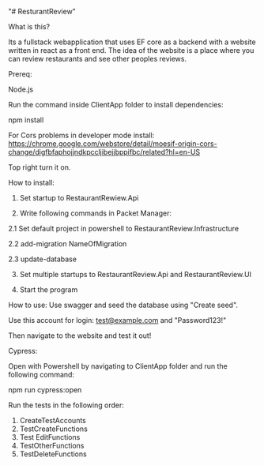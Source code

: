 "# ResturantReview" 

What is this?

Its a fullstack webapplication that uses EF core as a backend with a website written in react as a front end.
The idea of the website is a place where you can review restaurants and see other peoples reviews.

Prereq:

Node.js 

Run the command inside ClientApp folder to install dependencies:

npm install 

For Cors problems in developer mode install:
https://chrome.google.com/webstore/detail/moesif-origin-cors-change/digfbfaphojjndkpccljibejjbppifbc/related?hl=en-US


Top right turn it on.

How to install:

1. Set startup to RestaurantRewiew.Api

2. Write following commands in Packet Manager:

  2.1 Set default project in powershell to RestaurantReview.Infrastructure
  
  2.2 add-migration NameOfMigration 
  
  2.3 update-database
  
3. Set multiple startups to RestaurantReview.Api and RestaurantReview.UI

4. Start the program

How to use:
Use swagger and seed the database using "Create seed".

Use this account for login: test@example.com and "Password123!"

Then navigate to the website and test it out!

Cypress:

Open with Powershell by navigating to ClientApp folder and run the following command:

npm run cypress:open

Run the tests in the following order:

1. CreateTestAccounts
2. TestCreateFunctions
3. Test EditFunctions
4. TestOtherFunctions
5. TestDeleteFunctions



